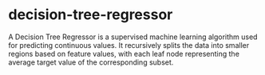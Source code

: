 # decision-tree-regressor
A Decision Tree Regressor is a supervised machine learning algorithm used for predicting continuous values. It recursively splits the data into smaller regions based on feature values, with each leaf node representing the average target value of the corresponding subset.
